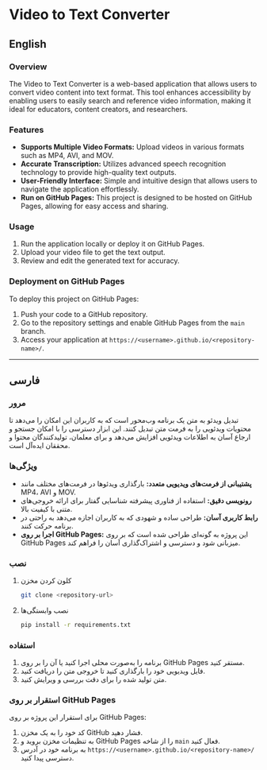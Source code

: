 # Video to Text Converter

## English

### Overview
The Video to Text Converter is a web-based application that allows users to convert video content into text format. This tool enhances accessibility by enabling users to easily search and reference video information, making it ideal for educators, content creators, and researchers.

### Features
- **Supports Multiple Video Formats:** Upload videos in various formats such as MP4, AVI, and MOV.
- **Accurate Transcription:** Utilizes advanced speech recognition technology to provide high-quality text outputs.
- **User-Friendly Interface:** Simple and intuitive design that allows users to navigate the application effortlessly.
- **Run on GitHub Pages:** This project is designed to be hosted on GitHub Pages, allowing for easy access and sharing.

### Usage
1. Run the application locally or deploy it on GitHub Pages.
2. Upload your video file to get the text output.
3. Review and edit the generated text for accuracy.

### Deployment on GitHub Pages
To deploy this project on GitHub Pages:
1. Push your code to a GitHub repository.
2. Go to the repository settings and enable GitHub Pages from the `main` branch.
3. Access your application at `https://<username>.github.io/<repository-name>/`.

---

## فارسی

### مرور
تبدیل ویدئو به متن یک برنامه وب‌محور است که به کاربران این امکان را می‌دهد تا محتویات ویدئویی را به فرمت متن تبدیل کنند. این ابزار دسترسی را با امکان جستجو و ارجاع آسان به اطلاعات ویدئویی افزایش می‌دهد و برای معلمان، تولیدکنندگان محتوا و محققان ایده‌آل است.

### ویژگی‌ها
- **پشتیبانی از فرمت‌های ویدیویی متعدد:** بارگذاری ویدئوها در فرمت‌های مختلف مانند MP4، AVI و MOV.
- **رونویسی دقیق:** استفاده از فناوری پیشرفته شناسایی گفتار برای ارائه خروجی‌های متنی با کیفیت بالا.
- **رابط کاربری آسان:** طراحی ساده و شهودی که به کاربران اجازه می‌دهد به راحتی در برنامه حرکت کنند.
- **اجرا بر روی GitHub Pages:** این پروژه به گونه‌ای طراحی شده است که بر روی GitHub Pages میزبانی شود و دسترسی و اشتراک‌گذاری آسان را فراهم کند.

### نصب
1. کلون کردن مخزن
   ```bash
   git clone <repository-url>
   ```
2. نصب وابستگی‌ها
   ```bash
   pip install -r requirements.txt
   ```

### استفاده
1. برنامه را به‌صورت محلی اجرا کنید یا آن را بر روی GitHub Pages مستقر کنید.
2. فایل ویدیویی خود را بارگذاری کنید تا خروجی متن را دریافت کنید.
3. متن تولید شده را برای دقت بررسی و ویرایش کنید.

### استقرار بر روی GitHub Pages
برای استقرار این پروژه بر روی GitHub Pages:
1. کد خود را به یک مخزن GitHub فشار دهید.
2. به تنظیمات مخزن بروید و GitHub Pages را از شاخه `main` فعال کنید.
3. به برنامه خود در آدرس `https://<username>.github.io/<repository-name>/` دسترسی پیدا کنید.